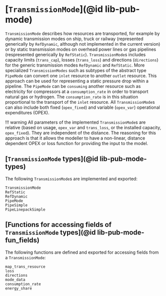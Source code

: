 # [`TransmissionMode`](@id lib-pub-mode)

`TransmissionMode` describes how resources are transported, for example by dynamic transmission modes on ship, truck or railway (represented generically by `RefDynamic`, although not implemented in the current version) or by static transmission modes on overhead power lines or gas pipelines (respresented generically by `RefStatic`).
`TransmissionMode`s includes capacity limits (`trans_cap`), losses (`trans_loss`) and directions (`directions`) for the generic transmission modes `RefDynamic` and `RefStatic`.
More specialized `TransmissionModes` such as subtypes of the abstract type `PipeMode` can convert one `inlet` resource to another `outlet` resource.
This approach can be used for representing a static pressure drop within a pipeline.
The `PipeMode` can be `consuming` another resource such as electricity for compressors at a `consumption_rate` in order to transport natural gas or hydrogen.
The `consumption_rate` is in this situation proportional to the transport of the `inlet` resource.
All `TransmissionMode`s can also include both fixed (`opex_fixed`) and variable (`opex_var`) operational expenditures (OPEX).

!!! warning
    All parameters of the implemented `TransmissionMode`s are relative (based on usage, `opex_var` and `trans_loss`, or the installed capacity, `opex_fixed`).
    They are independent of the distance.
    The reasoning for this approach is that it allows the modeller to have a non-linear, distance dependent OPEX or loss function for providing the input to the model.

## [`TransmissionMode` types](@id lib-pub-mode-types)

The following `TransmissionMode`s are implemented and exported:

```@docs
TransmissionMode
RefStatic
RefDynamic
PipeMode
PipeSimple
PipeLinepackSimple
```

## [Functions for accessing fields of `TransmissionMode` types](@id lib-pub-mode-fun_fields)

The following functions are defined and exported for accessing fields from a `TransmissionMode`:

```@docs
map_trans_resource
loss
directions
mode_data
consumption_rate
energy_share
```
